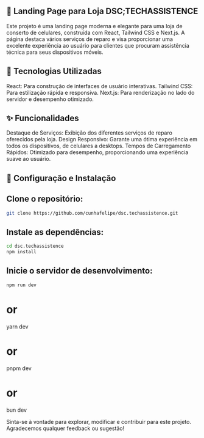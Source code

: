 ## 📱 Landing Page para Loja DSC;TECHASSISTENCE

Este projeto é uma landing page moderna e elegante para uma loja de conserto de celulares, construída com React, Tailwind CSS e Next.js. A página destaca vários serviços de reparo e visa proporcionar uma excelente experiência ao usuário para clientes que procuram assistência técnica para seus dispositivos móveis.

## 🚀 Tecnologias Utilizadas
React: Para construção de interfaces de usuário interativas.
Tailwind CSS: Para estilização rápida e responsiva.
Next.js: Para renderização no lado do servidor e desempenho otimizado.

## ✨ Funcionalidades
Destaque de Serviços: Exibição dos diferentes serviços de reparo oferecidos pela loja.
Design Responsivo: Garante uma ótima experiência em todos os dispositivos, de celulares a desktops.
Tempos de Carregamento Rápidos: Otimizado para desempenho, proporcionando uma experiência suave ao usuário.

## 🔧 Configuração e Instalação

## Clone o repositório:
```bash
git clone https://github.com/cunhafelipe/dsc.techassistence.git
```

## Instale as dependências:
```bash
cd dsc.techassistence
npm install
```

## Inicie o servidor de desenvolvimento:
```bash
npm run dev
```

# or
yarn dev
# or
pnpm dev
# or
bun dev

Sinta-se à vontade para explorar, modificar e contribuir para este projeto. Agradecemos qualquer feedback ou sugestão!
